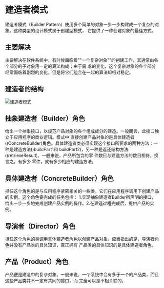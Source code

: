 # 建造者模式
建造者模式（Builder Pattern）使用多个简单的对象一步一步构建成一个复杂的对象。这种类型的设计模式属于创建型模式，
它提供了一种创建对象的最佳方式。
## 主要解决 
主要解决在软件系统中，有时候面临着""一个复杂对象""的创建工作，其通常由各个部分的子对象用一定的算法构成；由于需
求的变化，这个复杂对象的各个部分经常面临着剧烈的变化，但是将它们组合在一起的算法却相对稳定。
## 建造者的结构
![建造者模式](https://github.com/lzh984294471/designPattern/raw/master/pics/builder.png)

## 抽象建造者（Builder）角色
给出一个抽象接口，以规范产品对象的各个组成成分的建造。一般而言，此接口独立于应用程序的商业逻辑。模式中
直接创建产品对象的是具体建造者 ()ConcreteBuilder)角色。具体建造者类必须实现这个接口所要求的两种方法：一
种是建造方法()buildPart1和 buildPart2)，另一种是返还结构方法()retrieveResult)。一般来说，产品所包含的零
件数目与建造方法的数目相符。换言之，有多少 零件，就有多少相应的建造方法。
## 具体建造者（ConcreteBuilder）角色 
担任这个角色的是与应用程序紧密相关的一些类，它们在应用程序调用下创建产品的实例。这个角色要完成的任务包括：
1.实现抽象建造者Builder所声明的接口，给出一步一步地完成创建产品实例的操作。2.在建造过程完成后，提供产品的实例。
## 导演者（Director）角色
担任这个角色的类调用具体建造者角色以创建产品对象。应当指出的是，导演者角色并没有产品类的具体知识，真正拥有
产品类的具体知识的是具体建造者角色。
## 产品（Product）角色
产品便是建造中的复杂对象。一般来说，一个系统中会有多于一个的产品类，而且这些产品类并不一定有共同的接口，而
完全可以是不相关联的。
